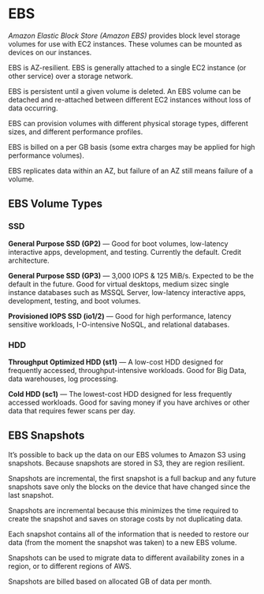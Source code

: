 # EBS

_Amazon Elastic Block Store (Amazon EBS)_ provides block level storage volumes for use with EC2 instances. These volumes can be mounted as devices on our instances.

EBS is AZ-resilient. EBS is generally attached to a single EC2 instance (or other service) over a storage network.

EBS is persistent until a given volume is deleted. An EBS volume can be detached and re-attached between different EC2 instances without loss of data occurring.

EBS can provision volumes with different physical storage types, different sizes, and different performance profiles.

EBS is billed on a per GB basis (some extra charges may be applied for high performance volumes).

EBS replicates data within an AZ, but failure of an AZ still means failure of a volume.

## EBS Volume Types

### SSD

**General Purpose SSD (GP2)** — Good for boot volumes, low-latency interactive apps, development, and testing. Currently the default. Credit architecture.

**General Purpose SSD (GP3)** — 3,000 IOPS & 125 MiB/s. Expected to be the default in the future. Good for virtual desktops, medium sizec single instance databases such as MSSQL Server, low-latency interactive apps, development, testing, and boot volumes.

**Provisioned IOPS SSD (io1/2)** — Good for high performance, latency sensitive workloads, I-O-intensive NoSQL, and relational databases.

### HDD

**Throughput Optimized HDD (st1)** — A low-cost HDD designed for frequently accessed, throughput-intensive workloads. Good for Big Data, data warehouses, log processing.

**Cold HDD (sc1)** — The lowest-cost HDD designed for less frequently accessed workloads. Good for saving money if you have archives or other data that requires fewer scans per day.

## EBS Snapshots

It’s possible to back up the data on our EBS volumes to Amazon S3 using snapshots. Because snapshots are stored in S3, they are region resilient.

Snapshots are incremental, the first snapshot is a full backup and any future snapshots save only the blocks on the device that have changed since the last snapshot.

Snapshots are incremental because this minimizes the time required to create the snapshot and saves on storage costs by not duplicating data.

Each snapshot contains all of the information that is needed to restore our data (from the moment the snapshot was taken) to a new EBS volume.

Snapshots can be used to migrate data to different availability zones in a region, or to different regions of AWS.

Snapshots are billed based on allocated GB of data per month.
